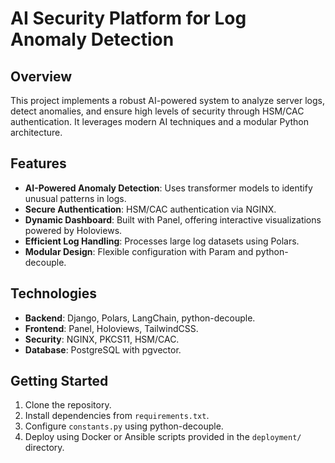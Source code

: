 # AI Security Platform for Log Anomaly Detection

## Overview

This project implements a robust AI-powered system to analyze server logs, detect anomalies, and ensure high levels of security through HSM/CAC authentication. It leverages modern AI techniques and a modular Python architecture.

## Features

- **AI-Powered Anomaly Detection**: Uses transformer models to identify unusual patterns in logs.
- **Secure Authentication**: HSM/CAC authentication via NGINX.
- **Dynamic Dashboard**: Built with Panel, offering interactive visualizations powered by Holoviews.
- **Efficient Log Handling**: Processes large log datasets using Polars.
- **Modular Design**: Flexible configuration with Param and python-decouple.

## Technologies

- **Backend**: Django, Polars, LangChain, python-decouple.
- **Frontend**: Panel, Holoviews, TailwindCSS.
- **Security**: NGINX, PKCS11, HSM/CAC.
- **Database**: PostgreSQL with pgvector.

## Getting Started

1. Clone the repository.
2. Install dependencies from `requirements.txt`.
3. Configure `constants.py` using python-decouple.
4. Deploy using Docker or Ansible scripts provided in the `deployment/` directory.
